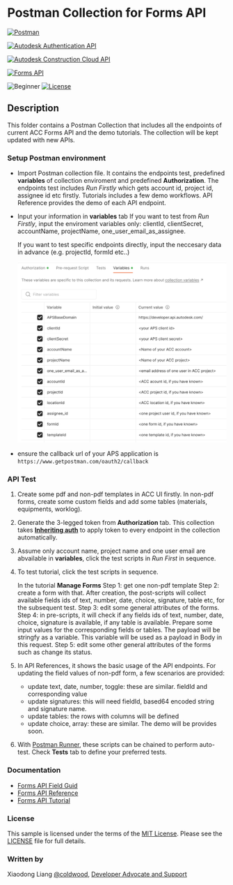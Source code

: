 # Postman Collection for Forms API

[![Postman](https://img.shields.io/badge/Postman-v8-orange.svg)](https://www.getpostman.com/)

[![Autodesk Authentication API](https://img.shields.io/badge/AuthenticationAPI-v2-blue.svg)](https://aps.autodesk.com/en/docs/oauth/v2/overview/)

[![Autodesk Construction Cloud API](https://img.shields.io/badge/Autodesk%20Construction%20Cloud%20API-v1-green.svg)](https://aps.autodesk.com/en/docs/acc/v1/overview/)

[![Forms API](https://img.shields.io/badge/formsapi-v1-blue.svg)](https://aps.autodesk.com/en/docs/acc/v1/overview/field-guide/forms/)

![Beginner](https://img.shields.io/badge/Level-Beginner-green.svg)
[![License](https://img.shields.io/:license-MIT-blue.svg)](http://opensource.org/licenses/MIT)

## Description
This folder contains a Postman Collection that includes all the endpoints of current ACC Forms API and the demo tutorials. The collection will be kept updated with new APIs.  

### Setup Postman environment

- Import Postman collection file. It contains the endpoints test, predefined **variables** of collection enviroment and predefined **Authorization**. The endpoints test includes _Run Firstly_ which gets account id, project id, assignee id etc firstly. Tutorials includes a few demo workflows. API Reference provides the demo of each API endpoint.

- Input your information in  **variables** tab
   If you want to test from _Run Firstly_, input the enviroment variables only: clientId, clientSecret, accountName, projectName, one_user_email_as_assignee. 

   If you want to test specific endpoints directly, input the neccesary data in advance (e.g. projectId, formId etc..)

    <p align="center"><img src="./img/variables.png" width="600" ></p>  

- ensure the callback url of your APS application is 
```https://www.getpostman.com/oauth2/callback```


### API Test

1. Create some pdf and non-pdf templates in ACC UI firstly. In non-pdf forms, create some custom fields and add some tables (materials, equipments, worklog).

2. Generate the 3-legged token from **Authorization** tab. This collection takes **[Inheriting auth](https://learning.getpostman.com/docs/postman/sending-api-requests/authorization/#inheriting-auth)** to apply token to every endpoint in the collection automatically.

3. Assume only account name, project name and one user email are abvailable in **variables**, click the test scripts in _Run First_ in sequence.

4. To test tutorial, click the test scripts in sequence. 

   In the tutorial **Manage Forms** 
      Step 1: get one non-pdf template
      Step 2: create a form with that. After creation, the post-scripts will collect available fields ids of text, number, date, choice, signature, table etc, for the subsequent test. 
      Step 3: edit some general attributes of the forms.
      Step 4: in pre-scripts, it will check if any fields ids of text, number, date, choice, signature is available, if any table is available. Prepare some input values for the corresponding fields or tables. The payload will be stringfy as a variable. This variable will be used as a payload in Body in this request.
      Step 5: edit some other general attributes of the forms such as change its status.
 
5. In API References, it shows the basic usage of the API endpoints. For updating the field values of non-pdf form,  a few scenarios are provided:

   - update text, date, number, toggle: these are similar. fieldId and corresponding value
   - update signatures: this will need fieldId, based64 encoded string and signature name.
   - update tables: the rows with columns will be defined
   - update choice, array: these are similar. The demo will be provides soon.

6. With [Postman Runner](https://learning.postman.com/docs/running-collections/intro-to-collection-runs/), these scripts can be chained to perform auto-test. Check **Tests** tab to define your preferred tests. 

### Documentation

- [Forms API Field Guid](https://aps.autodesk.com/en/docs/acc/v1/overview/field-guide/forms/)
- [Forms API Reference](https://aps.autodesk.com/en/docs/acc/v1/reference/http/autospecs-getprojectmetadata-GET/)
- [Forms API Tutorial](https://aps.autodesk.com/en/docs/acc/v1/reference/http/forms-valuesbatch-update-PUT/)


### License
This sample is licensed under the terms of the [MIT License](http://opensource.org/licenses/MIT). Please see the [LICENSE](../LICENSE) file for full details.

### Written by
Xiaodong Liang [@coldwood](https://twitter.com/coldwood), [Developer Advocate and Support](http://aps.autodesk.com)

 